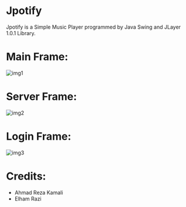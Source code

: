 # Jpotify
Jpotify is a  Simple Music Player programmed by Java Swing and JLayer 1.0.1 Library.
# Main Frame:
![img1](http://s9.picofile.com/file/8367953526/MainFrame.PNG)
# Server Frame:
![img2](http://s8.picofile.com/file/8367952250/server.PNG)
# Login Frame:
![img3](http://s8.picofile.com/file/8367952200/login.PNG)
# Credits:
- Ahmad Reza Kamali
- Elham Razi

